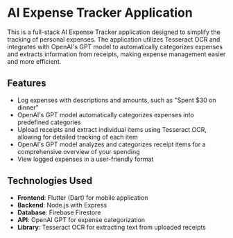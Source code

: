 # AI Expense Tracker Application

This is a full-stack AI Expense Tracker application designed to simplify the tracking of personal expenses. The application utilizes Tesseract OCR and integrates with OpenAI's GPT model to automatically categorizes expenses and extracts information from receipts, making expense management easier and more efficient.

## Features

- Log expenses with descriptions and amounts, such as "Spent $30 on dinner" 
- OpenAI's GPT model automatically categorizes expenses into predefined categories
- Upload receipts and extract individual items using Tesseract OCR, allowing for detailed tracking of each item
- OpenAI's GPT model analyzes and categorizes receipt items for a comprehensive overview of your spending
- View logged expenses in a user-friendly format

## Technologies Used

- **Frontend**: Flutter (Dart) for mobile application
- **Backend**: Node.js with Express
- **Database**: Firebase Firestore
- **API**: OpenAI GPT for expense categorization
- **Library**: Tesseract OCR for extracting text from uploaded receipts
